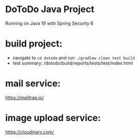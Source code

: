 # DoToDo Java Project #

Running on Java 19 with Spring Security 6

# build project:
- navigate to `cd dotodo` and run `./gradlew clean test build`
- test summary: /dotodo/build/reports/tests/test/index.html

# mail service:

https://mailtrap.io/

# image upload service:

https://cloudinary.com/
